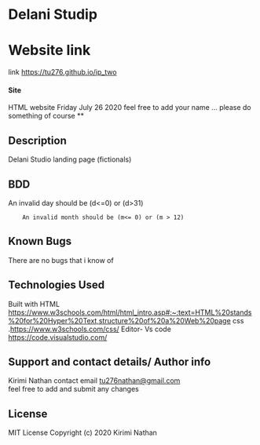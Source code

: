 # Delani Studip
# Website link
link https://tu276.github.io/ip_two
#### Site
HTML website Friday July 26 2020
feel free to add your name ... please do something of course **
## Description
 Delani Studio landing page (fictionals)
## BDD
An invalid day should be (d<=0) or (d>31)

        An invalid month should be (m<= 0) or (m > 12)  

## Known Bugs
There are no bugs that i know of  
## Technologies Used
Built with HTML https://www.w3schools.com/html/html_intro.asp#:~:text=HTML%20stands%20for%20Hyper%20Text,structure%20of%20a%20Web%20page
css .https://www.w3schools.com/css/
Editor- Vs code https://code.visualstudio.com/
## Support and contact details/ Author info
Kirimi Nathan 
contact email tu276nathan@gmail.com   
feel free to add and submit any changes 
## License
MIT License
Copyright (c) 2020 Kirimi Nathan 
  
